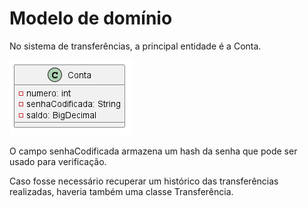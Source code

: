 # Modelo de domínio

No sistema de transferências, a principal entidade é a Conta.

![](2-1-modelo_dominio.puml.png)

O campo senhaCodificada armazena um hash da senha que pode ser usado para verificação.

Caso fosse necessário recuperar um histórico das transferências realizadas, haveria também uma classe Transferência.